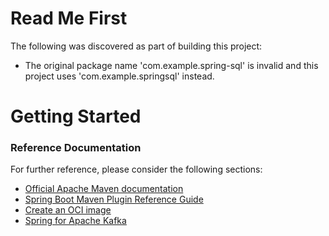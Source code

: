 # Read Me First
The following was discovered as part of building this project:

* The original package name 'com.example.spring-sql' is invalid and this project uses 'com.example.springsql' instead.

# Getting Started

### Reference Documentation
For further reference, please consider the following sections:

* [Official Apache Maven documentation](https://maven.apache.org/guides/index.html)
* [Spring Boot Maven Plugin Reference Guide](https://docs.spring.io/spring-boot/docs/2.7.5/maven-plugin/reference/html/)
* [Create an OCI image](https://docs.spring.io/spring-boot/docs/2.7.5/maven-plugin/reference/html/#build-image)
* [Spring for Apache Kafka](https://docs.spring.io/spring-boot/docs/2.7.5/reference/htmlsingle/#messaging.kafka)

